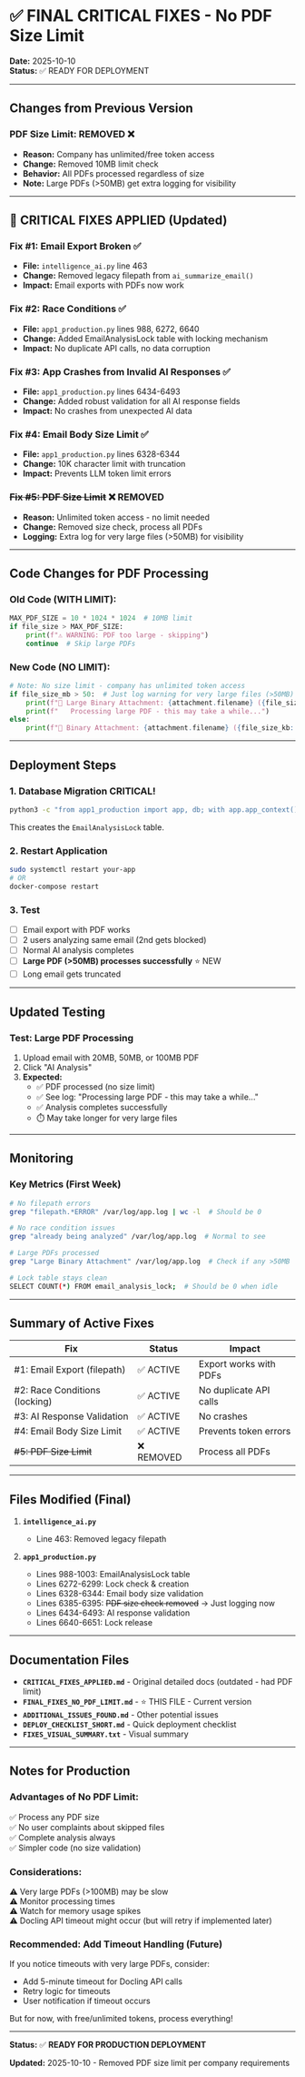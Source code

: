 # ✅ FINAL CRITICAL FIXES - No PDF Size Limit

**Date:** 2025-10-10  
**Status:** ✅ READY FOR DEPLOYMENT

---

## Changes from Previous Version

### PDF Size Limit: REMOVED ❌
- **Reason:** Company has unlimited/free token access
- **Change:** Removed 10MB limit check
- **Behavior:** All PDFs processed regardless of size
- **Note:** Large PDFs (>50MB) get extra logging for visibility

---

## 🔴 CRITICAL FIXES APPLIED (Updated)

### Fix #1: Email Export Broken ✅
- **File:** `intelligence_ai.py` line 463
- **Change:** Removed legacy filepath from `ai_summarize_email()`
- **Impact:** Email exports with PDFs now work

### Fix #2: Race Conditions ✅
- **File:** `app1_production.py` lines 988, 6272, 6640
- **Change:** Added EmailAnalysisLock table with locking mechanism
- **Impact:** No duplicate API calls, no data corruption

### Fix #3: App Crashes from Invalid AI Responses ✅
- **File:** `app1_production.py` lines 6434-6493
- **Change:** Added robust validation for all AI response fields
- **Impact:** No crashes from unexpected AI data

### Fix #4: Email Body Size Limit ✅
- **File:** `app1_production.py` lines 6328-6344
- **Change:** 10K character limit with truncation
- **Impact:** Prevents LLM token limit errors

### ~~Fix #5: PDF Size Limit~~ ❌ REMOVED
- **Reason:** Unlimited token access - no limit needed
- **Change:** Removed size check, process all PDFs
- **Logging:** Extra log for very large files (>50MB) for visibility

---

## Code Changes for PDF Processing

### Old Code (WITH LIMIT):
```python
MAX_PDF_SIZE = 10 * 1024 * 1024  # 10MB limit
if file_size > MAX_PDF_SIZE:
    print(f"⚠️ WARNING: PDF too large - skipping")
    continue  # Skip large PDFs
```

### New Code (NO LIMIT):
```python
# Note: No size limit - company has unlimited token access
if file_size_mb > 50:  # Just log warning for very large files (>50MB)
    print(f"📎 Large Binary Attachment: {attachment.filename} ({file_size_mb:.1f} MB)")
    print(f"   Processing large PDF - this may take a while...")
else:
    print(f"📎 Binary Attachment: {attachment.filename} ({file_size_kb:.1f} KB)")
```

---

## Deployment Steps

### 1. Database Migration **CRITICAL!**
```bash
python3 -c "from app1_production import app, db; with app.app_context(): db.create_all()"
```
This creates the `EmailAnalysisLock` table.

### 2. Restart Application
```bash
sudo systemctl restart your-app
# OR
docker-compose restart
```

### 3. Test
- [ ] Email export with PDF works
- [ ] 2 users analyzing same email (2nd gets blocked)
- [ ] Normal AI analysis completes
- [ ] **Large PDF (>50MB) processes successfully** ⭐ NEW
- [ ] Long email gets truncated

---

## Updated Testing

### Test: Large PDF Processing
1. Upload email with 20MB, 50MB, or 100MB PDF
2. Click "AI Analysis"
3. **Expected:** 
   - ✅ PDF processed (no size limit)
   - ✅ See log: "Processing large PDF - this may take a while..."
   - ✅ Analysis completes successfully
   - ⏱️ May take longer for very large files

---

## Monitoring

### Key Metrics (First Week)

```bash
# No filepath errors
grep "filepath.*ERROR" /var/log/app.log | wc -l  # Should be 0

# No race condition issues
grep "already being analyzed" /var/log/app.log  # Normal to see

# Large PDFs processed
grep "Large Binary Attachment" /var/log/app.log  # Check if any >50MB

# Lock table stays clean
SELECT COUNT(*) FROM email_analysis_lock;  # Should be 0 when idle
```

---

## Summary of Active Fixes

| Fix | Status | Impact |
|-----|--------|--------|
| #1: Email Export (filepath) | ✅ ACTIVE | Export works with PDFs |
| #2: Race Conditions (locking) | ✅ ACTIVE | No duplicate API calls |
| #3: AI Response Validation | ✅ ACTIVE | No crashes |
| #4: Email Body Size Limit | ✅ ACTIVE | Prevents token errors |
| ~~#5: PDF Size Limit~~ | ❌ REMOVED | Process all PDFs |

---

## Files Modified (Final)

1. **`intelligence_ai.py`**
   - Line 463: Removed legacy filepath

2. **`app1_production.py`**
   - Lines 988-1003: EmailAnalysisLock table
   - Lines 6272-6299: Lock check & creation
   - Lines 6328-6344: Email body size validation
   - Lines 6385-6395: ~~PDF size check removed~~ → Just logging now
   - Lines 6434-6493: AI response validation
   - Lines 6640-6651: Lock release

---

## Documentation Files

- **`CRITICAL_FIXES_APPLIED.md`** - Original detailed docs (outdated - had PDF limit)
- **`FINAL_FIXES_NO_PDF_LIMIT.md`** - ⭐ THIS FILE - Current version
- **`ADDITIONAL_ISSUES_FOUND.md`** - Other potential issues
- **`DEPLOY_CHECKLIST_SHORT.md`** - Quick deployment checklist
- **`FIXES_VISUAL_SUMMARY.txt`** - Visual summary

---

## Notes for Production

### Advantages of No PDF Limit:
✅ Process any PDF size  
✅ No user complaints about skipped files  
✅ Complete analysis always  
✅ Simpler code (no size validation)

### Considerations:
⚠️ Very large PDFs (>100MB) may be slow  
⚠️ Monitor processing times  
⚠️ Watch for memory usage spikes  
⚠️ Docling API timeout might occur (but will retry if implemented later)

### Recommended: Add Timeout Handling (Future)
If you notice timeouts with very large PDFs, consider:
- Add 5-minute timeout for Docling API calls
- Retry logic for timeouts
- User notification if timeout occurs

But for now, with free/unlimited tokens, process everything!

---

**Status:** ✅ **READY FOR PRODUCTION DEPLOYMENT**

**Updated:** 2025-10-10 - Removed PDF size limit per company requirements

